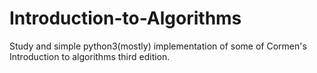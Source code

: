 # Introduction-to-Algorithms
Study and simple python3(mostly) implementation of some of Cormen's Introduction to algorithms third edition.
